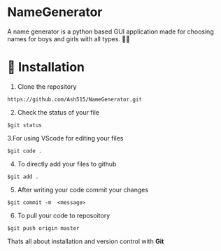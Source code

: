 # NameGenerator
A name generator is a python based GUI application made for choosing names for boys and girls with all types. 👦👧

# 🚀&nbsp;Installation 
1. Clone the repository 
```
https://github.com/Ash515/NameGenerator.git
```
2. Check the status of your file 
```
$git status
```

3.For using VScode for editing your files 
```
$git code .
```
4. To directly add your files to github
```
$git add .
```
5. After writing your code commit your changes 
```
$git commit -m  <message>
```
6. To pull your code to reposoitory
```
$git push origin master
```
Thats all about installation and version control with **Git**

